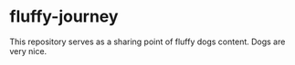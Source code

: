 # fluffy-journey
This repository serves as a sharing point of fluffy dogs content.
Dogs are very nice.
